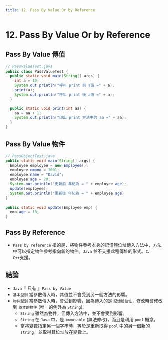 ```yaml
---
title: 12. Pass By Value Or by Reference
---
```


# 12. Pass By Value Or by Reference
## Pass By Value 傳值
  ```java
  // PassValueTest.java
  public class PassValueTest {
    public static void main(String[] args) {
      int a = 10;
      System.out.println("呼叫 print 前 a值 =" + a);
      print(a);
      System.out.println("呼叫 print 後 a值 =" + a);
    }

    public static void print(int aa) {
      aa = aa + 1;
      System.out.println("印出 print 方法中的 aa =" + aa);
    }
  }
  ```

## Pass By Value 物件
  ```java
  // PassObjectTest.java
  public static void main(String[] args) {
    Employee employee = new Employee();
    employee.empno = 1001;
    employee.name = "David";
    employee.age = 20;
    System.out.println("更新前 年紀為 = " + employee.age);
    update(employee);
    System.out.println("更新後 年紀為 = " + employee.age)
  }

  public static void update(Employee emp) {
    emp.age = 18;
  }
  ```

## Pass By Reference
  - `Pass by reference` 指的是，將物件參考本身的記憶體位址傳入方法中，方法中可以指定物件參考指向新的物件。`Java` 並不支援此種傳址的形式。`C`、`C++`支援。

## 結論
  - `Java`『 只有 』`Pass by Value`
  - `基本型別` 當參數傳入時，其值並不會受到另一個方法的影響。
  - `物件型別` 當參數傳入時，會受到影響，因為傳入的是 `記憶體位址`，修改時會修改到 `原本的物件` (唯一的例外為 `String`)。
    - `String` 雖然為物件，但傳入方法中，並不會受到影響。
    - `String` 在 `Java` 中，是 `immutable` (無法修改)，而且是利用 `pool` 概念。
    - 當將變數指定另一個字串時，等於是重新取得 `pool` 中的另一個新的 `string`，並取得其位址放在變數上。
